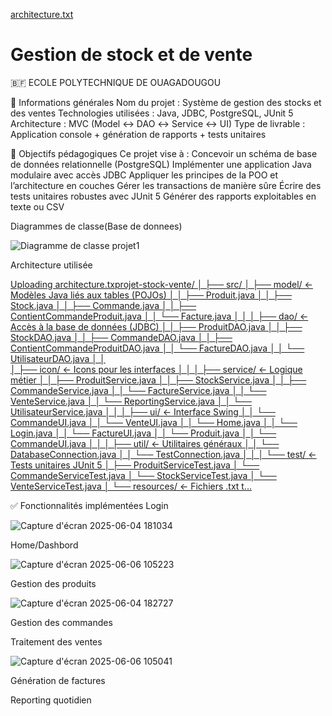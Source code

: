 [architecture.txt](https://github.com/user-attachments/files/20626841/architecture.txt)
# Gestion de stock et de vente


🇧🇫 ECOLE POLYTECHNIQUE DE OUAGADOUGOU


🧾 Informations générales
Nom du projet : Système de gestion des stocks et des ventes
Technologies utilisées : Java, JDBC, PostgreSQL, JUnit 5
Architecture : MVC (Model ↔ DAO ↔ Service ↔ UI)
Type de livrable : Application console + génération de rapports + tests unitaires


🧠 Objectifs pédagogiques
Ce projet vise à :
Concevoir un schéma de base de données relationnelle (PostgreSQL)
Implémenter une application Java modulaire avec accès JDBC
Appliquer les principes de la POO et l’architecture en couches
Gérer les transactions de manière sûre
Écrire des tests unitaires robustes avec JUnit 5
Générer des rapports exploitables en texte ou CSV

Diagrammes de classe(Base de donnees)

![Diagramme de classe projet1](https://github.com/user-attachments/assets/c56a6e75-fd5d-452b-930e-b81498ca4eb5)

Architecture utilisée

[Uploading architecture.txprojet-stock-vente/
│
├── src/
│   ├── model/                 ← Modèles Java liés aux tables (POJOs)
│   │   ├── Produit.java
│   │   ├── Stock.java
│   │   ├── Commande.java
│   │   ├── ContientCommandeProduit.java
│   │   └── Facture.java
│   │
│   ├── dao/                   ← Accès à la base de données (JDBC)
│   │   ├── ProduitDAO.java
│   │   ├── StockDAO.java
│   │   ├── CommandeDAO.java
│   │   ├── ContientCommandeProduitDAO.java
│   │   └── FactureDAO.java
│   │   └── UtilisateurDAO.java
│   │	
│   ├── icon/                   ← Icons pour les interfaces
│   │
│   ├── service/               ← Logique métier
│   │   ├── ProduitService.java
│   │   ├── StockService.java
│   │   ├── CommandeService.java
│   │   └── FactureService.java
│   │   └── VenteService.java
│   │   └── ReportingService.java
│   │   └── UtilisateurService.java
│   │
│   ├── ui/                    ← Interface Swing
│   │   └── CommandeUI.java
│   │   └── VenteUI.java
│   │   └── Home.java
│   │   └── Login.java
│   │   └── FactureUI.java
│   │   └── Produit.java
│   │   └── CommandeUI.java
│   │
│   ├── util/                  ← Utilitaires généraux
│   │   └── DatabaseConnection.java
│   │   └── TestConnection.java
│   │
│   └── test/                  ← Tests unitaires JUnit 5
│       ├── ProduitServiceTest.java
│       └── CommandeServiceTest.java
│       └── StockServiceTest.java
│       └── VenteServiceTest.java
│
└── resources/                 ← Fichiers .txt
t…]()

✅ Fonctionnalités implémentées
Login

![Capture d'écran 2025-06-04 181034](https://github.com/user-attachments/assets/d1aab80d-2de6-4434-a6ba-c4869139ebc0)

Home/Dashbord

![Capture d'écran 2025-06-06 105223](https://github.com/user-attachments/assets/236f810d-224b-4236-8662-2346f99ba398)

Gestion des produits

![Capture d'écran 2025-06-04 182727](https://github.com/user-attachments/assets/18cbc61a-2503-400d-817a-4022da4d7619)

Gestion des commandes


Traitement des ventes

![Capture d'écran 2025-06-06 105041](https://github.com/user-attachments/assets/292ddf0e-f064-4bcc-a327-05ba8ade3669)

Génération de factures


Reporting quotidien


